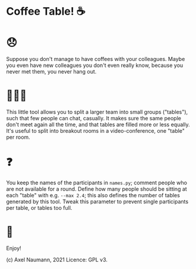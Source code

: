 # Coffee Table! ☕

# 😞

Suppose you don't manage to have coffees with your colleagues.
Maybe you even have new colleagues you don't even really know, because you never met them, you never hang out. 

# 🧑‍🤝‍🧑

This little tool allows you to split a larger team into small groups ("tables"), such that few people can chat, casually. 
It makes sure the same people don't meet again all the time, and that tables are filled more or less equally.
It's useful to split into breakout rooms in a video-conference, one "table" per room.

# ❓
You keep the names of the participants in `names.py`; comment people who are not available for a round.
Define how many people should be sitting at each "table" with e.g. `--max 2.4`; this also defines the number of tables generated by this tool.
Tweak this parameter to prevent single participants per table, or tables too full.

# 🧁
Enjoy! 

(c) Axel Naumann, 2021
Licence: GPL v3.

